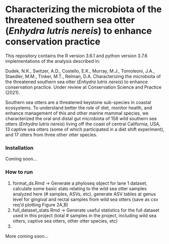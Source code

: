 # Characterizing the microbiota of the threatened southern sea otter (_Enhydra lutris nereis_) to enhance conservation practice

This repository contains the R version 3.6.1 and python version 3.7.6 implementations of the analysis described in:

Dudek, N.K., Switzer, A.D., Costello, E.K., Murray, M.J., Tomoleoni, J.A., Staedler, M.M., Tinker, M.T., Relman, D.A. Characterizing the microbiota of the threatened southern sea otter (_Enhydra lutris nereis_) to enhance conservation practice. Under review at Conservation Science and Practice (2021).

Southern sea otters are a threatened keystone sub-species in coastal ecosystems. To understand better the role of diet, monitor health, and enhance management of this and other marine mammal species, we characterized the oral and distal gut microbiota of 158 wild southern sea otters (_Enhydra lutris nereis_) living off the coast of central California, USA, 13 captive sea otters (some of which participated in a diet shift experiment), and 17 otters from three other otter species.

### Installation

Coming soon...

### How to run

1. format_ds.Rmd -> Generate a phyloseq object for lane 1 dataset, calculate some basic stats relating to the wild sea otter samples analyzed here (# samples, ASVs, etc), generate ASV tables at genus level for gingival and rectal samples from wild sea otters (save as csv req'd plotting Figure 2A,B)
2. full_dataset_stats.Rmd -> Generate useful statistics for the full dataset used in this project (total # samples in the project, including wild sea otters, captive sea otters, other otter species, etc)
3. 

More coming soon...
